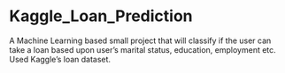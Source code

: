 # Kaggle_Loan_Prediction
A Machine Learning based small project that will classify if the user can take a loan based upon user’s marital status, education, employment etc. 
Used Kaggle’s loan dataset. 
